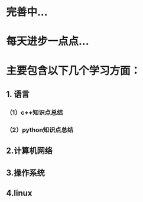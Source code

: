 # 完善中...
# 每天进步一点点...
# 主要包含以下几个学习方面：
##  1. 语言
###   （1）c++知识点总结
###   （2）python知识点总结
##  2.计算机网络
##  3.操作系统
##  4.linux
